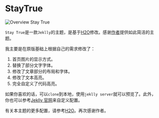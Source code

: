 # StayTrue


![Overview](https://raw.githubusercontent.com/imliaoyuanng/staytrue/master/icon.png) Stay True

`Stay True`是一款`Jeklly`的主题，是基于[H2O](https://github.com/kaeyleo/jekyll-theme-H2O)修改。感谢[作者](http://liaokeyu.com)提供如此简洁的主题。

我主要是在原版基础上根据自己的需求修改了：

1. 首页图片的显示方式。
2. 替换了部分文字字体。
3. 修改了文章部分的布局和字体。
4. 修改了文本高亮。
5. 完全自定义了代码高亮。

如果你喜欢的话，可以`clone`到本地，使用`jeklly server`就可以预览了。此外，你也可以参考[Jeklly 官网](http://jekyll.com.cn/)来自定义配置。

有关本主题的更多配置，请参考[H2O](https://github.com/kaeyleo/jekyll-theme-H2O)。再次感谢作者。




